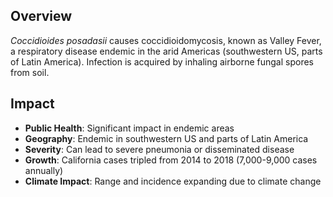## Overview

_Coccidioides posadasii_ causes coccidioidomycosis, known as Valley Fever, a respiratory disease endemic in the arid Americas (southwestern US, parts of Latin America). Infection is acquired by inhaling airborne fungal spores from soil.

## Impact

- **Public Health**: Significant impact in endemic areas
- **Geography**: Endemic in southwestern US and parts of Latin America
- **Severity**: Can lead to severe pneumonia or disseminated disease
- **Growth**: California cases tripled from 2014 to 2018 (7,000-9,000 cases annually)
- **Climate Impact**: Range and incidence expanding due to climate change
